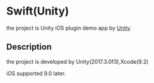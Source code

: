 # Swift(Unity)
the project is Unity iOS plugin demo app by [Unity](https://unity3d.com). 

## Description
the project is developed by Unity(2017.3.0f3),Xcode(9.2)

iOS supported 9.0 later.
